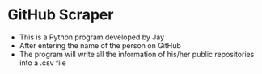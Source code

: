 # GitHub Scraper
- This is a Python program developed by Jay
- After entering the name of the person on GitHub
- The program will write all the information of his/her public repositories into a .csv file